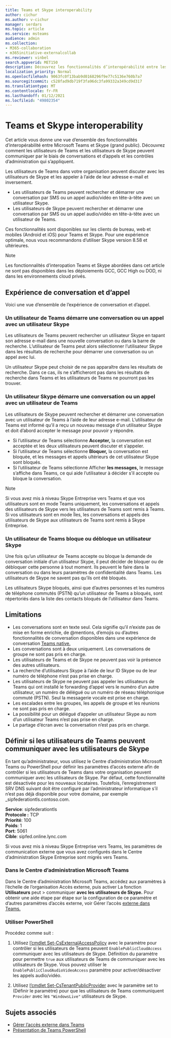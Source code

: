```yaml
---
title: Teams et Skype interoperability
author: cichur
ms.author: v-cichur
manager: serdars
ms.topic: article
ms.service: msteams
audience: admin
ms.collection:
- M365-collaboration
- m365initiative-externalcollab
ms.reviewer: vinbel
search.appverid: MET150
description: Découvrez les fonctionnalités d’interopérabilité entre les utilisateurs de Teams dans votre organisation et les utilisateurs de Skype (grand public).
localization_priority: Normal
ms.openlocfilehash: 9063fc0f13bab9d0168296f9e77c5136e760b7a7
ms.sourcegitcommit: c528fad9db719f3fa96dc3fa99332a349cd9d317
ms.translationtype: MT
ms.contentlocale: fr-FR
ms.lasthandoff: 01/12/2021
ms.locfileid: "49802354"
---
```

# <a name="teams-and-skype-interoperability"></a>Teams et Skype interoperability

Cet article vous donne une vue d’ensemble des fonctionnalités d’interopérabilité entre Microsoft Teams et Skype (grand public). Découvrez comment les utilisateurs de Teams et les utilisateurs de Skype peuvent communiquer par le biais de conversations et d’appels et les contrôles d’administration qui s’appliquent.

Les utilisateurs de Teams dans votre organisation peuvent discuter avec les utilisateurs de Skype et les appeler à l’aide de leur adresse e-mail et inversement.

- Les utilisateurs de Teams peuvent rechercher et démarrer une conversation par SMS ou un appel audio/vidéo en tête-à-tête avec un utilisateur Skype.
- Les utilisateurs de Skype peuvent rechercher et démarrer une conversation par SMS ou un appel audio/vidéo en tête-à-tête avec un utilisateur de Teams.

Ces fonctionnalités sont disponibles sur les clients de bureau, web et mobiles (Android et iOS) pour Teams et Skype. Pour une expérience optimale, nous vous recommandons d’utiliser Skype version 8.58 et ultérieures.

> [!NOTE]
> Les fonctionnalités d’interopation Teams et Skype abordées dans cet article ne sont pas disponibles dans les déploiements GCC, GCC High ou DOD, ni dans les environnements cloud privés.

## <a name="chat-and-calling-experience"></a>Expérience de conversation et d’appel

Voici une vue d’ensemble de l’expérience de conversation et d’appel.

### <a name="teams-user-starts-a-chat-or-call-with-a-skype-user"></a>Un utilisateur de Teams démarre une conversation ou un appel avec un utilisateur Skype

Les utilisateurs de Teams peuvent rechercher un utilisateur Skype en tapant son adresse e-mail dans une nouvelle conversation ou dans la barre de recherche.  L’utilisateur de Teams peut alors sélectionner l’utilisateur Skype dans les résultats de recherche pour démarrer une conversation ou un appel avec lui.

Un utilisateur Skype peut choisir de ne pas apparaître dans les résultats de recherche. Dans ce cas, ils ne s’afficheront pas dans les résultats de recherche dans Teams et les utilisateurs de Teams ne pourront pas les trouver.

### <a name="skype-user-starts-a-chat-or-call-with-a-teams-user"></a>Un utilisateur Skype démarre une conversation ou un appel avec un utilisateur de Teams

Les utilisateurs de Skype peuvent rechercher et démarrer une conversation avec un utilisateur de Teams à l’aide de leur adresse e-mail. L’utilisateur de Teams est informé qu’il a reçu un nouveau message d’un utilisateur Skype et doit d’abord accepter le message pour pouvoir y répondre.

- Si l’utilisateur de Teams sélectionne **Accepter,** la conversation est acceptée et les deux utilisateurs peuvent discuter et s’appeler.
- Si l’utilisateur de Teams sélectionne **Bloquer,** la conversation est bloquée, et les messages et appels ultérieurs de cet utilisateur Skype sont bloqués.
- Si l’utilisateur de Teams sélectionne Afficher **les messages,** le message s’affiche dans Teams, ce qui aide l’utilisateur à décider s’il accepte ou bloque la conversation.

> [!NOTE]
> Si vous avez mis à niveau Skype Entreprise vers Teams et que vos utilisateurs sont en mode Teams uniquement, les conversations et appels des utilisateurs de Skype vers les utilisateurs de Teams sont remis à Teams. Si vos utilisateurs sont en mode Îles, les conversations et appels des utilisateurs de Skype aux utilisateurs de Teams sont remis à Skype Entreprise.

### <a name="teams-user-blocks-or-unblocks-a-skype-user"></a>Un utilisateur de Teams bloque ou débloque un utilisateur Skype

Une fois qu’un utilisateur de Teams accepte ou bloque la demande de conversation initiale d’un utilisateur Skype, il peut décider de bloquer ou de débloquer cette personne à tout moment. Ils peuvent le faire dans la conversation ou dans leurs paramètres de confidentialité dans Teams. Les utilisateurs de Skype ne savent pas qu’ils ont été bloqués.

Les utilisateurs Skype bloqués, ainsi que d’autres personnes et les numéros de téléphone commutés (PSTN) qu’un utilisateur de Teams a bloqués, sont répertoriés dans la liste des contacts bloqués de l’utilisateur dans Teams.

## <a name="limitations"></a>Limitations

- Les conversations sont en texte seul. Cela signifie qu’il n’existe pas de mise en forme enrichie, de @mentions, d’emojis ou d’autres fonctionnalités de conversation disponibles dans une expérience de conversation [Teams native.](native-chat-for-external-users.md)
- Les conversations sont à deux uniquement. Les conversations de groupe ne sont pas pris en charge.
- Les utilisateurs de Teams et de Skype ne peuvent pas voir la présence des autres utilisateurs.
- La recherche d’utilisateurs Skype à l’aide de leur ID Skype ou de leur numéro de téléphone n’est pas prise en charge.
- Les utilisateurs de Skype ne peuvent pas appeler les utilisateurs de Teams qui ont installé le forwarding d’appel vers le numéro d’un autre utilisateur, un numéro de délégué ou un numéro de réseau téléphonique commuté (PSTN).  Seul la messagerie vocale est prise en charge.
- Les escalades entre les groupes, les appels de groupe et les réunions ne sont pas pris en charge.
- La possibilité pour un délégué d’appeler un utilisateur Skype au nom d’un utilisateur Teams n’est pas prise en charge.
- Le partage d’écran avec la conversation n’est pas pris en charge.

## <a name="set-whether-teams-users-can-communicate-with-skype-users"></a>Définir si les utilisateurs de Teams peuvent communiquer avec les utilisateurs de Skype

En tant qu’administrateur, vous utilisez le Centre d’administration Microsoft Teams ou PowerShell pour définir les paramètres d’accès externe afin de contrôler si les utilisateurs de Teams dans votre organisation peuvent communiquer avec les utilisateurs de Skype. Par défaut, cette fonctionnalité est désactivée pour les nouveaux locataires. Toutefois, l’enregistrement SRV DNS suivant doit être configuré par l’administrateur informatique s’il n’est pas déjà disponible pour votre domaine, par exemple _sipfederationtls.contoso.com.  

**Service**: sipfederationtls<br/>
**Protocole :** TCP<br/>
**Priorité**: 100<br/>
**Poids**: 1<br/>
**Port**: 5061<br/>
**Cible**: sipfed.online.lync.com

Si vous avez mis à niveau Skype Entreprise vers Teams, les paramètres de communication externe que vous avez configurés dans le Centre d’administration Skype Entreprise sont migrés vers Teams.

### <a name="in-the-microsoft-teams-admin-center"></a>Dans le Centre d’administration Microsoft Teams

Dans le Centre d’administration Microsoft Teams, accédez aux paramètres à l’échelle de l’organisation Accès externe, puis activer La fonction **Utilisateurs** peut  >  communiquer **avec les utilisateurs de Skype.** Pour obtenir une aide étape par étape sur la configuration de ce paramètre et d’autres paramètres d’accès externe, voir Gérer l’accès [externe dans Teams.](https://docs.microsoft.com/microsoftteams/manage-external-access#allow-or-block-domains)

### <a name="using-powershell"></a>Utiliser PowerShell

Procédez comme suit : 
1. Utilisez [l’cmdlet Set-CsExternalAccessPolicy](https://docs.microsoft.com/powershell/module/skype/set-csexternalaccesspolicy) avec le paramètre pour contrôler si les utilisateurs de Teams peuvent ```EnablePublicCloudAccess``` communiquer avec les utilisateurs de Skype. Définition du paramètre pour permettre ```true``` aux utilisateurs de Teams de communiquer avec les utilisateurs de Skype. Vous pouvez utiliser le ```EnablePublicCloudAudioVideoAccess``` paramètre pour activer/désactiver les appels audio/vidéo.

2. Utilisez [l’cmdlet Set-CsTenantPublicProvider](https://docs.microsoft.com/powershell/module/skype/Set-CsTenantPublicProvider) avec le paramètre set to (Définir le paramètre) pour que les utilisateurs de Teams communiquent ```Provider``` avec les ```"WindowsLive"``` utilisateurs de Skype.

## <a name="related-topics"></a>Sujets associés

- [Gérer l’accès externe dans Teams](manage-external-access.md)
- [Présentation de Teams PowerShell](teams-powershell-overview.md)
